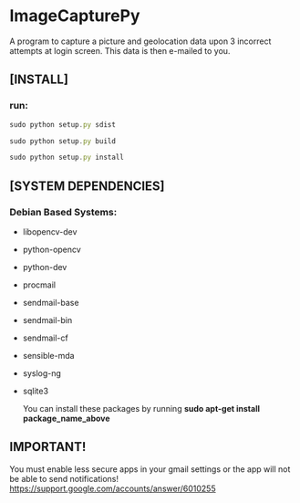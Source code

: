 # ImageCapturePy
A program to capture a picture and geolocation data upon 3 incorrect attempts at login screen. This data is then e-mailed to you.

## [INSTALL]
### run:

```javascript
sudo python setup.py sdist 
```
```javascript
sudo python setup.py build
```
```javascript
sudo python setup.py install
```

## [SYSTEM DEPENDENCIES]

### Debian Based Systems:

* libopencv-dev
* python-opencv
* python-dev
* procmail
* sendmail-base 
* sendmail-bin
* sendmail-cf
* sensible-mda
* syslog-ng
* sqlite3

   You can install these packages by running **sudo apt-get install package_name_above**

## IMPORTANT!
You must enable less secure apps in your gmail settings or the app will not be able to send notifications!
https://support.google.com/accounts/answer/6010255
